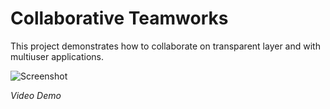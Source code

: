 # Collaborative Teamworks

This project demonstrates how to collaborate on transparent layer and with multiuser applications.

![Screenshot](Teamworks.jpg)

*Video Demo*    

